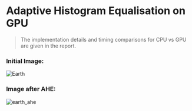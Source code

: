 # Adaptive Histogram Equalisation on GPU

>The implementation details and timing comparisons for CPU vs GPU are given in the report.


### Initial Image:

![Earth](images/earth.png)

### Image after AHE:

![earth_ahe](images/out_GPU.png)